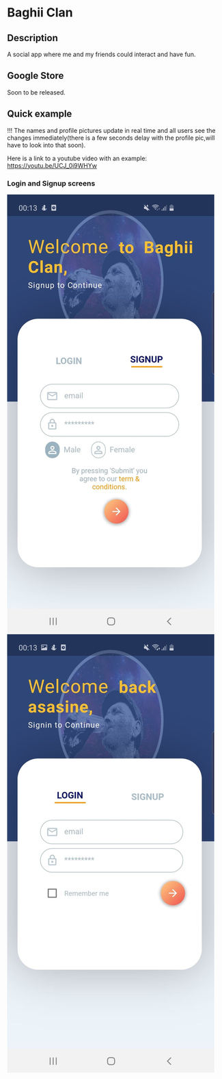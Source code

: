 # Baghii Clan

## Description

A social app where me and my friends could interact and have fun.

## Google Store

Soon to be released.

## Quick example 

!!! The names and profile pictures update in real time and all users see the changes immediately(there is a few seconds delay with the profile pic,will have to look into that soon).

Here is a link to a youtube video with an example: https://youtu.be/UCJ_0i9WHYw


### Login and Signup screens

![Screenshot](192336139_3626302504140331_1132200005808792351_n.jpg)
![Screenshot](192790997_808526286445904_6907847567849800245_n.jpg)
